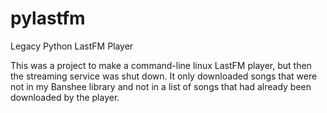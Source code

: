 # pylastfm
Legacy Python LastFM Player

This was a project to make a command-line linux LastFM player, but then the streaming service was shut down.  It only downloaded songs that were not in my Banshee library and not in a list of songs that had already been downloaded by the player.
